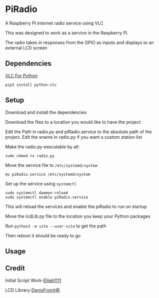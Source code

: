 # PiRadio
A Raspberry Pi internet radio service using VLC

This was designed to work as a service in the Raspberry Pi.

The radio takes in responses from the GPIO as inputs and displays to an external LCD screen
## Dependencies
[VLC For Python](https://wiki.videolan.org/Python_bindings/)
```
pip3 install python-vlc
```
## Setup
Download and install the dependencies

Download the files to a location you would like to have the project

Edit the Path in radio.py and piRadio.service to the absolute path of the project.
Edit the sname in radio.py if you want a custom station list

Make the radio.py executable by all:
```
sudo chmod +x radio.py 
```


Move the service file to `/etc/systemd/system`
```
mv piRadio.service /etc/systemd/system
``` 

Set up the service using `systemctl`
```
sudo systemctl daemon-reload 
sudo systemctl enable piRadio.service
```
This will reload the services and enable the piRadio to run on startup

Move the lcdLib.py file to the location you keep your Python packages

Run `python3 -m site --user-site` to get the path

Then reboot it should be ready to go


## Usage

## Credit
Initial Script Work-[Elijah1111](https://github.com/Elijah1111)

LCD Library-[DenisFromHR](https://gist.github.com/DenisFromHR/cc863375a6e19dce359d)
